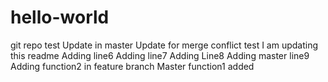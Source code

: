 # hello-world
git repo test
Update in master
Update for merge conflict test
I am updating this readme
Adding line6
Adding line7
Adding Line8
Adding master line9
Adding function2 in feature branch
Master function1 added

